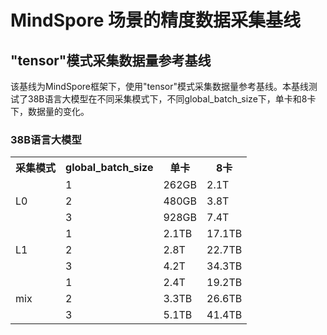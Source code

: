 # MindSpore 场景的精度数据采集基线

## "tensor"模式采集数据量参考基线

该基线为MindSpore框架下，使用"tensor"模式采集数据量参考基线。本基线测试了38B语言大模型在不同采集模式下，不同global_batch_size下，单卡和8卡下，数据量的变化。

### 38B语言大模型

<table>
    <tr><th>采集模式</th><th>global_batch_size</th><th>单卡</th><th>8卡</th></tr>
    </td><td rowspan="3">L0</td><td>1</td><td>262GB</td><td>2.1T</td></tr>
    <tr><td>2</td><td>480GB</td><td>3.8T</td></tr>
    <tr><td>3</td><td>928GB</td><td>7.4T</td></tr>
    </td><td rowspan="3">L1</td><td>1</td><td>2.1TB</td><td>17.1TB</td></tr>
    <tr><td>2</td><td>2.8T</td><td>22.7TB</td></tr>
    <tr><td>3</td><td>4.2T</td><td>34.3TB</td></tr>
    </td><td rowspan="3">mix</td><td>1</td><td>2.4T</td><td>19.2TB</td></tr>
    <tr><td>2</td><td>3.3TB</td><td>26.6TB</td></tr>
    <tr><td>3</td><td>5.1TB</td><td>41.4TB</td></tr>

</table>

